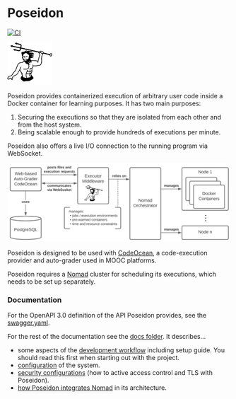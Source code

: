 # Poseidon

[![CI](https://github.com/openHPI/poseidon/actions/workflows/ci.yml/badge.svg)](https://github.com/openHPI/poseidon/actions/workflows/ci.yml)

<img src="assets/Poseidon.svg" alt="Poseidon logo" width="20%">

Poseidon provides containerized execution of arbitrary user code inside a Docker container for learning purposes. It has two main purposes:

1. Securing the executions so that they are isolated from each other and from the host system.
2. Being scalable enough to provide hundreds of executions per minute.
   
Poseidon also offers a live I/O connection to the running program via WebSocket.

![Poseidon as mediator between CodeOcean and Nomad.](docs/resources/OverviewCodeOceanPoseidonNomad.png)

Poseidon is designed to be used with [CodeOcean](https://github.com/openHPI/codeocean), a code-execution provider and auto-grader used in MOOC platforms.

Poseidon requires a [Nomad](https://www.nomadproject.io/) cluster for scheduling its executions, which needs to be set up separately.

### Documentation

For the OpenAPI 3.0 definition of the API Poseidon provides, see the [swagger.yaml](api/swagger.yaml).

For the rest of the documentation see the [docs folder](docs). It describes...

- some aspects of the [development workflow](docs/development.md) including setup guide. You should read this first when starting out with the project.
- [configuration](docs/configuration.md) of the system.
- [security configurations](docs/security.md) (how to active access control and TLS with Poseidon).
- [how Poseidon integrates Nomad](docs/nomad_usage.md) in its architecture.
